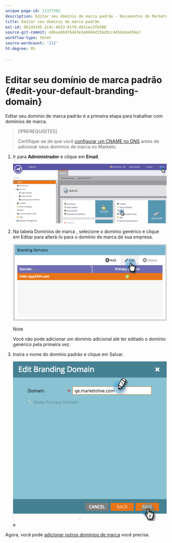```yaml
---
unique-page-id: 11377392
description: Editar seu domínio de marca padrão - Documentos do Marketo - Documentação do produto
title: Editar seu domínio de marca padrão
exl-id: 961d4195-2c4c-4b33-81f0-dd11ec3fb500
source-git-commit: e06aa684f8443e3e8684d15628cc445daba456e2
workflow-type: tm+mt
source-wordcount: '112'
ht-degree: 0%

---
```


# Editar seu domínio de marca padrão {#edit-your-default-branding-domain}

Editar seu domínio de marca padrão é a primeira etapa para trabalhar com domínios de marca.

>[!PREREQUISITES]
>
>Certifique-se de que você [configurar um CNAME no DNS](/help/marketo/getting-started/setup/configure-protocols-for-marketo.md) antes de adicionar seus domínios de marca no Marketo.

1. Ir para **Administrador** e clique em **Email**.

   ![](assets/image2016-6-29-16-3a42-3a20.png)

1. Na tabela Domínios de marca , selecione o domínio genérico e clique em Editar para alterá-lo para o domínio de marca de sua empresa.

   ![](assets/edit-branding-domain.png)

   >[!NOTE]
   >
   >Você não pode adicionar um domínio adicional até ter editado o domínio genérico pela primeira vez.

1. Insira o nome do domínio padrão e clique em Salvar.

   ![](assets/edit-branding-domain-hands.png)e

Agora, você pode [adicionar outros domínios de marca](/help/marketo/product-docs/administration/email-setup/add-multiple-branding-domains/add-an-additional-branding-domain.md) você precisa.
